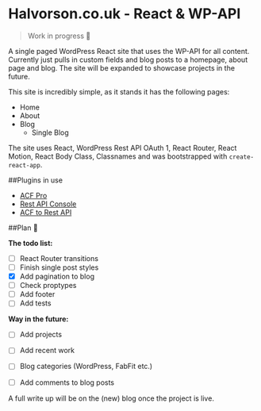 # Halvorson.co.uk - React & WP-API

> Work in progress 💩

A single paged WordPress React site that uses the WP-API for all content. Currently just pulls in custom fields and blog posts to a homepage, about page and blog. The site will be expanded to showcase projects in the future.

This site is incredibly simple, as it stands it has the following pages:

- Home
- About
- Blog
	- Single Blog

The site uses React, WordPress Rest API OAuth 1, React Router, React Motion, React Body Class, Classnames and was bootstrapped with `create-react-app`.

##Plugins in use

- [ACF Pro](https://www.advancedcustomfields.com/)
- [Rest API Console](https://wordpress.org/plugins/rest-api-console/)
- [ACF to Rest API](https://github.com/airesvsg/acf-to-rest-api)

##Plan 🚀

**The todo list:**

- [ ] React Router transitions
- [ ] Finish single post styles
- [X] Add pagination to blog
- [ ] Check proptypes
- [ ] Add footer
- [ ] Add tests

**Way in the future:**

- [ ] Add projects
- [ ] Add recent work
- [ ] Blog categories (WordPress, FabFit etc.)
- [ ] Add comments to blog posts



A full write up will be on the (new) blog once the project is live.
